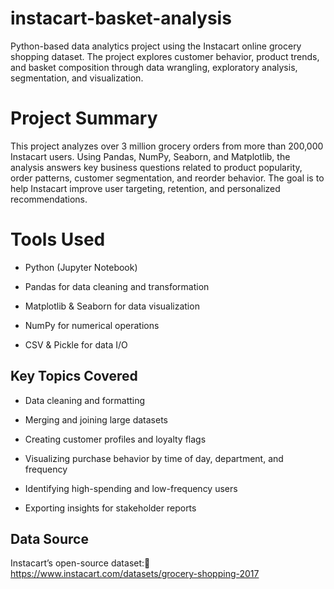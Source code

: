 # instacart-basket-analysis

Python-based data analytics project using the Instacart online grocery shopping dataset. The project explores customer behavior, product trends, and basket composition through data wrangling, exploratory analysis, segmentation, and visualization.

# Project Summary

This project analyzes over 3 million grocery orders from more than 200,000 Instacart users. Using Pandas, NumPy, Seaborn, and Matplotlib, the analysis answers key business questions related to product popularity, order patterns, customer segmentation, and reorder behavior. The goal is to help Instacart improve user targeting, retention, and personalized recommendations.

# Tools Used

- Python (Jupyter Notebook)

- Pandas for data cleaning and transformation

- Matplotlib & Seaborn for data visualization

- NumPy for numerical operations

- CSV & Pickle for data I/O

## Key Topics Covered

- Data cleaning and formatting

- Merging and joining large datasets

- Creating customer profiles and loyalty flags

- Visualizing purchase behavior by time of day, department, and frequency

- Identifying high-spending and low-frequency users

- Exporting insights for stakeholder reports

## Data Source

Instacart’s open-source dataset:📎 https://www.instacart.com/datasets/grocery-shopping-2017


